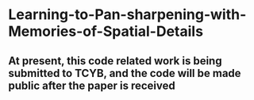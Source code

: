 # Learning-to-Pan-sharpening-with-Memories-of-Spatial-Details
## At present, this code related work is being submitted to TCYB, and the code will be made public after the paper is received

